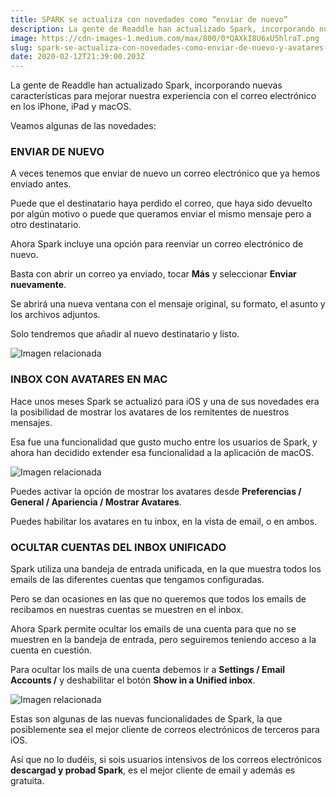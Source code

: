 ```yaml
---
title: SPARK se actualiza con novedades como “enviar de nuevo”
description: La gente de Readdle han actualizado Spark, incorporando nuevas características para mejorar nuestra experiencia con el correo electrónico.
image: https://cdn-images-1.medium.com/max/800/0*QAXkI8U6xU5hlraT.png
slug: spark-se-actualiza-con-novedades-como-enviar-de-nuevo-y-avatares-en-mac
date: 2020-02-12T21:39:00.203Z
---
```


La gente de Readdle han actualizado Spark, incorporando nuevas características para mejorar nuestra experiencia con el correo electrónico en los iPhone, iPad y macOS.

Veamos algunas de las novedades:

### ENVIAR DE NUEVO

A veces tenemos que enviar de nuevo un correo electrónico que ya hemos enviado antes.

Puede que el destinatario haya perdido el correo, que haya sido devuelto por algún motivo o puede que queramos enviar el mismo mensaje pero a otro destinatario.

Ahora Spark incluye una opción para reenviar un correo electrónico de nuevo.

Basta con abrir un correo ya enviado, tocar **Más** y seleccionar **Enviar nuevamente**.

Se abrirá una nueva ventana con el mensaje original, su formato, el asunto y los archivos adjuntos.

Solo tendremos que añadir al nuevo destinatario y listo.

![Imagen relacionada](https://cdn-images-1.medium.com/max/800/0*tD4auaObH3Y9_cJJ)

### INBOX CON AVATARES EN MAC

Hace unos meses Spark se actualizó para iOS y una de sus novedades era la posibilidad de mostrar los avatares de los remitentes de nuestros mensajes.

Esa fue una funcionalidad que gusto mucho entre los usuarios de Spark, y ahora han decidido extender esa funcionalidad a la aplicación de macOS.

![Imagen relacionada](https://cdn-images-1.medium.com/max/800/0*i1G1pQV8QxiHRyBS)

Puedes activar la opción de mostrar los avatares desde **Preferencias / General / Apariencia / Mostrar Avatares**.

Puedes habilitar los avatares en tu inbox, en la vista de email, o en ambos.

### OCULTAR CUENTAS DEL INBOX UNIFICADO

Spark utiliza una bandeja de entrada unificada, en la que muestra todos los emails de las diferentes cuentas que tengamos configuradas.

Pero se dan ocasiones en las que no queremos que todos los emails de recibamos en nuestras cuentas se muestren en el inbox.

Ahora Spark permite ocultar los emails de una cuenta para que no se muestren en la bandeja de entrada, pero seguiremos teniendo acceso a la cuenta en cuestión.

Para ocultar los mails de una cuenta debemos ir a **Settings / Email Accounts /** y deshabilitar el botón **Show in a Unified inbox**.

![Imagen relacionada](https://cdn-images-1.medium.com/max/800/0*m1ZOEzbP05dzneeL)

Estas son algunas de las nuevas funcionalidades de Spark, la que posiblemente sea el mejor cliente de correos electrónicos de terceros para iOS.

Así que no lo dudéis, si sois usuarios intensivos de los correos electrónicos **descargad y probad Spark**, es el mejor cliente de email y además es gratuita.
